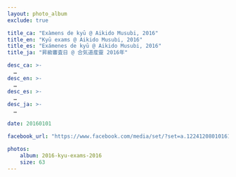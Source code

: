 ```yaml
---
layout: photo_album
exclude: true

title_ca: "Exàmens de kyū @ Aikido Musubi, 2016"
title_en: "Kyū exams @ Aikido Musubi, 2016"
title_es: "Exámenes de kyū @ Aikido Musubi, 2016"
title_ja: "昇級審査日 @ 合気道産靈 2016年"

desc_ca: >-
  …
desc_en: >-
  …
desc_es: >-
  …
desc_ja: >-
  …

date: 20160101

facebook_url: "https://www.facebook.com/media/set/?set=a.1224120801016121"

photos:
    album: 2016-kyu-exams-2016
    size: 63
---
```

